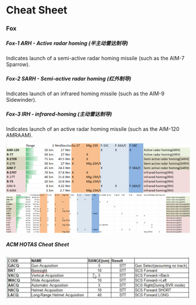 # Cheat Sheet

### Fox

##### Fox-1 ARH - Active radar homing (半主动雷达制导)

Indicates launch of a semi-active radar homing missile (such as the AIM-7 Sparrow).


##### Fox-2 SARH - Semi-active radar homing (红外制导)

Indicates launch of an infrared homing missile (such as the AIM-9 Sidewinder).


##### Fox-3 IRH - infrared-homing (主动雷达制导)

Indicates launch of an active radar homing missile (such as the AIM-120 AMRAAM).


<img src="images_cheat_sheet/missiles_smallchart2.png" width="600"/>


<img src="images_cheat_sheet/missiles_fullchart.png" width="800"/>

##### ACM HOTAS Cheat Sheet

<img src="images_acm/step1_chart.png" width="600"/>